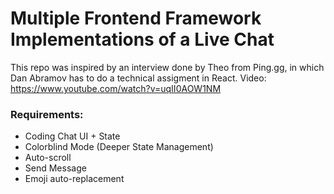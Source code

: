 # Multiple Frontend Framework Implementations of a Live Chat 

This repo was inspired by an interview done by Theo from Ping.gg, in which Dan Abramov has to do a technical assigment in React. Video:
https://www.youtube.com/watch?v=uqII0AOW1NM

### Requirements:
* Coding Chat UI + State
* Colorblind Mode (Deeper State Management)
* Auto-scroll
* Send Message
* Emoji auto-replacement

